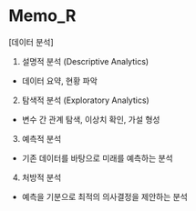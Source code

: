 # Memo_R

[데이터 분석]
1. 설명적 분석 (Descriptive Analytics)
- 데이터 요약, 현황 파악
  
2. 탐색적 분석 (Exploratory Analytics)
- 변수 간 관계 탐색, 이상치 확인, 가설 형성

3. 예측적 분석
- 기존 데이터를 바탕으로 미래를 예측하는 분석

4. 처방적 분석
- 예측을 기분으로 최적의 의사결정을 제안하는 분석
